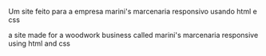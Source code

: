 <p>Um site feito para a empresa marini's marcenaria responsivo usando html e css </p>
<p>a site made for a woodwork business called marini's marcenaria responsive using html and css</p>
